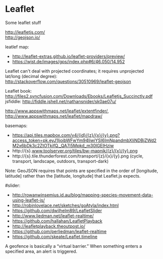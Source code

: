 # Leaflet
Some leaflet stuff


http://leafletjs.com/<br/>
http://geojson.io/

leatlef map: 
* http://leaflet-extras.github.io/leaflet-providers/preview/
* https://wjst.de/images/gps/index.php#6/46.050/14.952

Leaflet can't deal with projected coordinates; it requires unprojected lat/long (decimal degree): http://stackoverflow.com/questions/30510969/leaflet-geojson

Leaflet book: http://files2.syncfusion.com/Downloads/Ebooks/Leafletjs_Succinctly.pdf
jsfiddle: http://fiddle.jshell.net/nathansnider/sk0ae07u/

http://www.appswithmaps.net/leaflet/extentfinder/, http://www.appswithmaps.net/leaflet/mapdraw/


basemaps:
* https://api.tiles.mapbox.com/v4/{id}/{z}/{x}/{y}.png?access_token=pk.eyJ1IjoibWFwYm94IiwiYSI6ImNpandmbXliNDBjZWd2M2x6bDk3c2ZtOTkifQ._QA7i5Mpkd_m30IGElHziw
* http://{s}.www.toolserver.org/tiles/bw-mapnik/{z}/{x}/{y}.png
* http://{s}.tile.thunderforest.com/transport/{z}/{x}/{y}.png (cycle, transport, landscape, outdoors, transport-dark)


Note: GeoJSON requires that points are specified in the order of [longitude, latitude] rather than the [latitude, longitude] that Leaflet.js expects.

#slider:
* http://rowanwinsemius.id.au/blog/mapping-species-movement-data-using-leaflet-js/
* http://robinlovelace.net/sketches/goAtyla/index.html
* https://github.com/dwilhelm89/LeafletSlider
* http://www.liedman.net/leaflet-realtime/
* https://github.com/hallahan/LeafletPlayback
* http://leafletplayback.theoutpost.io/
* https://github.com/perliedman/leaflet-realtime
* https://github.com/skeate/Leaflet.timeline


A geofence is basically a “virtual barrier.” When something enters a specified area, an alert is triggered.
